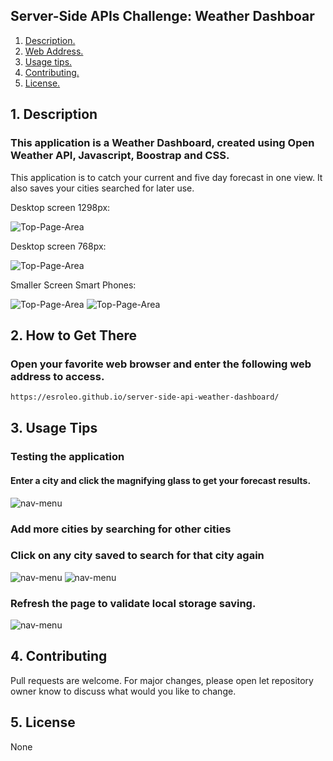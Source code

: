 ## Server-Side APIs Challenge: Weather Dashboar

1. [ Description. ](#desc)
2. [ Web Address. ](#web-address)
3. [ Usage tips. ](#usage)
4. [ Contributing. ](#contributing)
5. [ License. ](#license)

<a name="desc"></a>
## 1. Description

### This application is a Weather Dashboard, created using Open Weather API, Javascript, Boostrap and CSS.

This application is to catch your current and five day forecast in one view. It also saves your cities searched for later use.

Desktop screen 1298px:

![Top-Page-Area](./assets/images/landing-page-desktip-1298-plus.JPG?raw=true "landing-page-desktip-1298-plus")

Desktop screen 768px:

![Top-Page-Area](./assets/images/landing-page-desktip-768-less.JPG?raw=true "landing-page-desktip-768-lesss")

Smaller Screen Smart Phones:

![Top-Page-Area](./assets/images/landing-page-desktip-smartPhones-1.JPG?raw=true "landing-page-desktip-smartPhones-1")
![Top-Page-Area](./assets/images/landing-page-desktip-smartPhones-2.JPG?raw=true "landing-page-desktip-smartPhones-2")

<a name="web-address"></a>
## 2. How to Get There

### Open your favorite web browser and enter the following web address to access.

```html
https://esroleo.github.io/server-side-api-weather-dashboard/
```
<a name="usage"></a>
## 3. Usage Tips

### Testing the application

#### Enter a city and click the magnifying glass to get your forecast results.

![nav-menu](./assets/images/one-city-searched.JPG?raw=true "one-city-searched")

### Add more cities by searching for other cities
### Click on any city saved to search for that city again

![nav-menu](./assets/images/one-city-searched-2.JPG?raw=true "one-city-searched-2")
![nav-menu](./assets/images/one-city-searched-6.JPG?raw=true "one-city-searched-6")

### Refresh the page to validate local storage saving.

![nav-menu](./assets/images/refresh-clicked.JPG?raw=true "refresh-clicked")

<a name="contributing"></a>
## 4. Contributing
Pull requests are welcome. For major changes, please open let repository owner know to discuss what would you like to change.

<a name="license"></a>
## 5. License
None
